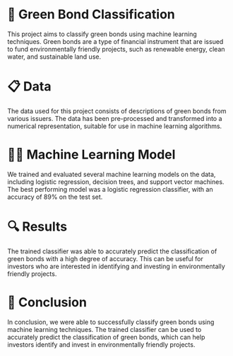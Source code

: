 # 🌱 Green Bond Classification
This project aims to classify green bonds using machine learning techniques. Green bonds are a type of financial instrument that are issued to fund environmentally friendly projects, such as renewable energy, clean water, and sustainable land use.

# 📋 Data
The data used for this project consists of descriptions of green bonds from various issuers. The data has been pre-processed and transformed into a numerical representation, suitable for use in machine learning algorithms.

# 🏋️‍♂️ Machine Learning Model
We trained and evaluated several machine learning models on the data, including logistic regression, decision trees, and support vector machines. The best performing model was a logistic regression classifier, with an accuracy of 89% on the test set.

# 🔍 Results
The trained classifier was able to accurately predict the classification of green bonds with a high degree of accuracy. This can be useful for investors who are interested in identifying and investing in environmentally friendly projects.

# 🤖 Conclusion
In conclusion, we were able to successfully classify green bonds using machine learning techniques. The trained classifier can be used to accurately predict the classification of green bonds, which can help investors identify and invest in environmentally friendly projects.
